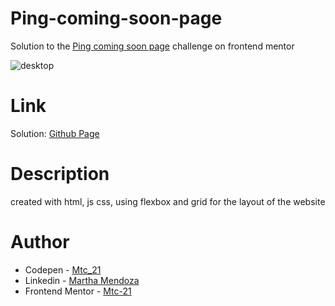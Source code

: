 # Ping-coming-soon-page
Solution to the  [Ping coming soon page](https://www.frontendmentor.io/challenges/ping-single-column-coming-soon-page-5cadd051fec04111f7b848da/hub/ping-single-column-coming-soon-page--qWTv9wbX) challenge on frontend mentor

![desktop](https://user-images.githubusercontent.com/71796360/140004304-9194e1f8-fa82-4b63-956f-60915fb70e7c.PNG)
# Link
Solution: [Github Page](https://mtc-21.github.io/Ping-coming-soon-page/)

# Description
created with html, js css, using flexbox and grid for the layout of the website 

# Author
- Codepen - [Mtc_21](https://codepen.io/Mtc_21/)
- Linkedin - [Martha Mendoza](https://www.linkedin.com/in/martha-mendoza-398007207/)
- Frontend Mentor - [Mtc-21](https://www.frontendmentor.io/profile/Mtc-21)
